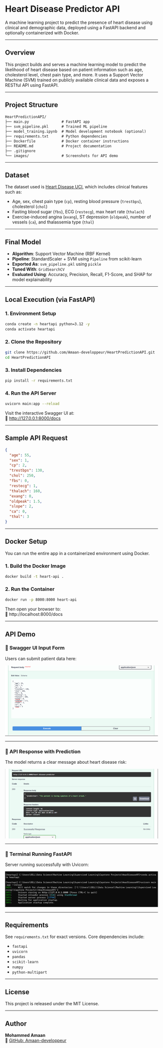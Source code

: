 # Heart Disease Predictor API

A machine learning project to predict the presence of heart disease using clinical and demographic data, deployed using a FastAPI backend and optionally containerized with Docker.

---

## Overview

This project builds and serves a machine learning model to predict the likelihood of heart disease based on patient information such as age, cholesterol level, chest pain type, and more. It uses a Support Vector Machine (SVM) trained on publicly available clinical data and exposes a RESTful API using FastAPI.

---

## Project Structure

```
HeartPredictionAPI/
├── main.py               # FastAPI app
├── svm_pipeline.pkl      # Trained ML pipeline
├── model_training.ipynb  # Model development notebook (optional)
├── requirements.txt      # Python dependencies
├── Dockerfile            # Docker container instructions
├── README.md             # Project documentation
├── .gitignore
└── images/               # Screenshots for API demo
```

---

## Dataset

The dataset used is [Heart Disease UCI](https://www.kaggle.com/datasets/johnsmith88/heart-disease-dataset), which includes clinical features such as:

- Age, sex, chest pain type (`cp`), resting blood pressure (`trestbps`), cholesterol (`chol`)
- Fasting blood sugar (`fbs`), ECG (`restecg`), max heart rate (`thalach`)
- Exercise-induced angina (`exang`), ST depression (`oldpeak`), number of vessels (`ca`), and thalassemia type (`thal`)

---

## Final Model

- **Algorithm**: Support Vector Machine (RBF Kernel)
- **Pipeline**: StandardScaler + SVM using `Pipeline` from scikit-learn
- **Exported As**: `svm_pipeline.pkl` using `pickle`
- **Tuned With**: `GridSearchCV`
- **Evaluated Using**: Accuracy, Precision, Recall, F1-Score, and SHAP for model explainability

---

## Local Execution (via FastAPI)

### 1. Environment Setup

```bash
conda create -n heartapi python=3.12 -y
conda activate heartapi
```

### 2. Clone the Repository

```bash
git clone https://github.com/Amaan-developpeur/HeartPredictionAPI.git
cd HeartPredictionAPI
```

### 3. Install Dependencies

```bash
pip install -r requirements.txt
```

### 4. Run the API Server

```bash
uvicorn main:app --reload
```

Visit the interactive Swagger UI at:  
📎 http://127.0.0.1:8000/docs

---

## Sample API Request

```json
{
  "age": 55,
  "sex": 1,
  "cp": 2,
  "trestbps": 130,
  "chol": 250,
  "fbs": 0,
  "restecg": 1,
  "thalach": 160,
  "exang": 0,
  "oldpeak": 1.5,
  "slope": 2,
  "ca": 0,
  "thal": 3
}
```

---

## Docker Setup

You can run the entire app in a containerized environment using Docker.

### 1. Build the Docker Image

```bash
docker build -t heart-api .
```

### 2. Run the Container

```bash
docker run -p 8000:8000 heart-api
```

Then open your browser to:  
📎 http://localhost:8000/docs

---

## API Demo

### 🔹 Swagger UI Input Form

Users can submit patient data here:

![Swagger Input](images/swagger-input.png)

---

### 🔹 API Response with Prediction

The model returns a clear message about heart disease risk:

![Prediction Output](images/prediction-output.png)

---

### 🔹 Terminal Running FastAPI

Server running successfully with Uvicorn:

![Uvicorn Terminal](images/uvicorn-terminal.png)

---

## Requirements

See `requirements.txt` for exact versions. Core dependencies include:

- `fastapi`
- `uvicorn`
- `pandas`
- `scikit-learn`
- `numpy`
- `python-multipart`

---

## License

This project is released under the MIT License.

---

## Author

**Mohammed Amaan**  
📎 [GitHub: Amaan-developpeur](https://github.com/Amaan-developpeur)
